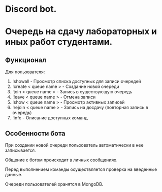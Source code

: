# Discord bot.
# Очeредь на сдачу лабораторных и иных работ студентами.

## Функционал
Для пользователя:
1. !showall - Просмотр списка доступных для записи очередей
2. !create < queue name > - Создание новой очереди
3. !join < queue name > - Запись в существующую очередь
4. !leave < queue name > - Отмена записи
5. !show  < queue name > - Просмотр активных записей
6. !rejoin < queue name > - Запись на досдачу (повторная запись в очередь)
7. !info - Описание доступных команд

## Особенности бота
При создании новой очереди пользователь автоматически в нее записывается.

Общение с ботом происходит в личных сообщениях.

Перед выполнением команды осуществляется проверка на введенные данные.

Очереди пользователей хранятся в MongoDB.

